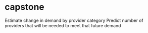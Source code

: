 # capstone

Estimate change in demand by provider category
Predict number of providers that will be needed to meet that future demand

